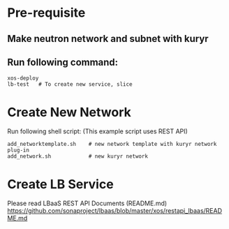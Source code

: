 # Pre-requisite
## Make neutron network and subnet with kuryr
## Run following command:
```
xos-deploy
lb-test   # To create new service, slice
```

# Create New Network 
Run following shell script:
(This example script uses REST API)
```
add_networktemplate.sh    # new network template with kuryr network plug-in
add_network.sh            # new kuryr network
```

# Create LB Service
Please read LBaaS REST API Documents (README.md)
  https://github.com/sonaproject/lbaas/blob/master/xos/restapi_lbaas/README.md
